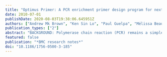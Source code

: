 ```yaml
---
title: "Optimus Primer: A PCR enrichment primer design program for next-generation sequencing of human exonic regions"
date: 2010-07-01
publishDate: 2020-08-03T19:38:06.645951Z
authors: ["Andrew Mk Brown", "Ken Sin Lo", "Paul Guelpa", "Mélissa Beaudoin", "John D. Rioux", "Jean-Claude Tardif", "Michael S. Phillips", "Guillaume Lettre"]
publication_types: ["2"]
abstract: "BACKGROUND: Polymerase chain reaction (PCR) remains a simple, flexible, and inexpensive method for enriching genomic regions of interest for next-generation sequencing. In order to utilize PCR in this context, a major challenge facing researchers is how to generate a very large number of functional PCR primers that will successfully generate useable amplicons. For instance, in an exon-only re-sequencing project targeting 100 genes, each with 10 exons, 1,000 pairs of primers are required. In fact, the reality is often more complex as each gene might have several isoforms and large exons need to be divided to maintain the desired amplicon size. With only a list of gene names, our program Optimus Primer (OP) automatically takes into account all these variables, and can generate primers with no need to provide genome coordinates. More importantly however, OP, unlike other primer design programs, uniquely utilizes Primer3 in an iterative manner that allows the user to progressively design up to four iterations of primer designs. Through a single interface, the user can specify up to four different design parameters with different stringencies, thus increasing the probability that a functional PCR primer pair will be designed for all regions of interest in a single pass of the pipeline. FINDINGS: To demonstrate the effectiveness of the program, we designed PCR primers against 77 genes located in loci associated with ulcerative colitis as part of a candidate gene re-sequencing experiment. We achieved an experimental success rate of 93% or 472 out of 508 amplicons spanning the exonic regions of the 77 genes. Moreover, by automatically passing amplicons that failed primer design through three additional iterations of design parameters, we achieved an additional 170 successful primer pairs or 34% more in a single pass of OP than by conventional methods. CONCLUSION: With only a gene list and PCR parameters, a user can produce hundreds of PCR primer designs for regions of interest with a high probability of success in a very short amount of time. Optimus Primer is an essential tool for researchers who want to pursue PCR-based enrichment strategies for next-generation re-sequencing applications. The program can be accessed via website at http://op.pgx.ca."
featured: false
publication: "*BMC research notes*"
doi: "10.1186/1756-0500-3-185"
---
```


